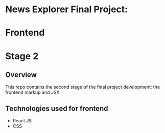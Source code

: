 # News Explorer Final Project: 
# Frontend 
# Stage 2

## Overview

This repo contains the second stage of the final project development: the frontend markup and JSX

## Technologies used for frontend

* React JS
* CSS
